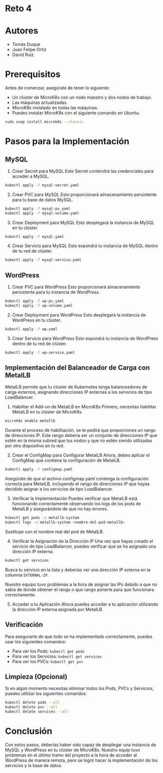 # Reto 4

# Autores

- Tomás Duque
- Juan Felipe Ortiz
- David Ruiz

# Prerequisitos

Antes de comenzar, asegúrate de tener lo siguiente:

- Un clúster de MicroK8s con un nodo maestro y dos nodos de trabajo.
- Las máquinas actualizadas.
- MicroK8s instalado en todas las máquinas.
- Puedes instalar MicroK8s con el siguiente comando en Ubuntu:

```bash
sudo snap install microk8s --classic
```

# Pasos para la Implementación

## MySQL

1. Crear Secret para MySQL
   Este Secret contendrá las credenciales para acceder a MySQL.

```bash
kubectl apply -f mysql-secret.yaml
```

2. Crear PVC para MySQL
   Esto proporcionará almacenamiento persistente para tu base de datos MySQL.

```bash
kubectl apply -f mysql-pv.yaml
kubectl apply -f mysql-volume.yaml
```

3. Crear Deployment para MySQL
   Esto desplegará la instancia de MySQL en tu clúster.

```bash
kubectl apply -f mysql.yaml
```

4. Crear Servicio para MySQL
   Esto expondrá tu instancia de MySQL dentro de tu red de clúster.

```bash
kubectl apply -f mysql-service.yaml
```

## WordPress

1. Crear PVC para WordPress
   Esto proporcionará almacenamiento persistente para tu instancia de WordPress.

```bash
kubectl apply -f wp-pv.yaml
kubectl apply -f wp-volume.yaml
```

2. Crear Deployment para WordPress
   Esto desplegará la instancia de WordPress en tu clúster.

```bash
kubectl apply -f wp.yaml
```

3. Crear Servicio para WordPress
   Esto expondrá tu instancia de WordPress dentro de tu red de clúster.

```bash
kubectl apply -f wp-service.yaml
```

## Implementación del Balanceador de Carga con MetalLB

MetalLB permite que tu clúster de Kubernetes tenga balanceadores de carga externos, asignando direcciones IP externas a los servicios de tipo LoadBalancer.

1. Habilitar el Add-on de MetalLB en MicroK8s
   Primero, necesitas habilitar MetalLB en tu clúster de MicroK8s.

```bash
microk8s enable metallb
```

Durante el proceso de habilitación, se te pedirá que proporciones un rango de direcciones IP. Este rango debería ser un conjunto de direcciones IP que estén en la misma
subred que tus nodos y que no estén siendo utilizadas por otro dispositivo en tu red.

2. Crear el ConfigMap para Configurar MetalLB
   Ahora, debes aplicar el ConfigMap que contiene la configuración de MetalLB.

```bash
kubectl apply -f configmap.yaml
```

Asegúrate de que el archivo configmap.yaml contenga la configuración correcta para MetalLB, incluyendo el rango de direcciones IP que hayas decidido asignar a los servicios de tipo LoadBalancer.

3. Verificar la Implementación
   Puedes verificar que MetalLB está funcionando correctamente observando los logs de los pods de MetalLB y asegurándote de que no hay errores.

```bash
kubectl get pods -n metallb-system
kubectl logs -n metallb-system <nombre-del-pod-metallb>
```

Sustituye <nombre-del-pod-metallb> con el nombre real del pod de MetalLB.

4. Verificar la Asignación de la Dirección IP
   Una vez que hayas creado el servicio de tipo LoadBalancer, puedes verificar que se ha asignado una dirección IP externa.

```bash
kubectl get services
```

Busca tu servicio en la lista y deberías ver una dirección IP externa en la columna `EXTERNAL-IP`.

Nuestro equipo tuvo problemas a la hora de asignar las IPs debido a que no sabia de donde obtener el rango o que rango ponerle para que funcionara correctamente.

5. Acceder a tu Aplicación
   Ahora puedes acceder a tu aplicación utilizando la dirección IP externa asignada por MetalLB.

## Verificación

Para asegurarte de que todo se ha implementado correctamente, puedes usar los siguientes comandos:

- Para ver los Pods: `kubectl get pods`
- Para ver los Servicios: `kubectl get services`
- Para ver los PVCs: `kubectl get pvc`

## Limpieza (Opcional)

Si en algún momento necesitas eliminar todos los Pods, PVCs y Servicios, puedes utilizar los siguientes comandos:

```bash
kubectl delete pods --all
kubectl delete pvc --all
kubectl delete services --all
```

# Conclusión

Con estos pasos, deberías haber sido capaz de desplegar una instancia de MySQL y WordPress en tu clúster de MicroK8s. Nuestro equip tuvo problemas en el último tramo del proyecto a la hora de acceder al WordPress de manera remota, pero se logró hacer la implementación de los servicios y la base de datos.
